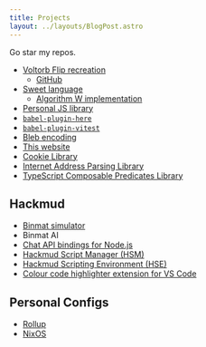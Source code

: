 ```yaml
---
title: Projects
layout: ../layouts/BlogPost.astro
---
```


Go star my repos.

- [Voltorb Flip recreation](/voltorb-flip/)
	- [GitHub](https://github.com/samualtnorman/voltorb-flip)
- [Sweet language](https://github.com/samualtnorman/sweet)
	- [Algorithm W implementation](https://github.com/samualtnorman/w)
- [Personal JS library](https://github.com/samualtnorman/lib)
- [`babel-plugin-here`](https://github.com/samualtnorman/babel-plugin-here)
- [`babel-plugin-vitest`](https://github.com/samualtnorman/babel-plugin-here)
- [Bleb encoding](https://github.com/samualtnorman/bleb)
- [This website](https://github.com/samualtnorman/samual.uk)
- [Cookie Library](https://github.com/samualtnorman/cookie)
- [Internet Address Parsing Library](https://github.com/samualtnorman/internet-address)
- [TypeScript Composable Predicates Library](https://github.com/samualtnorman/predicator)

## Hackmud
- [Binmat simulator](https://github.com/samualtnorman/binmat)
- Binmat AI
- [Chat API bindings for Node.js](https://github.com/samualtnorman/hackmud-chat)
- [Hackmud Script Manager (HSM)](https://github.com/samualtnorman/hackmud-script-manager)
- [Hackmud Scripting Environment (HSE)](https://github.com/samualtnorman/hackmud-environment)
- [Colour code highlighter extension for VS Code](https://github.com/samualtnorman/hackmud-color)

## Personal Configs
- [Rollup](https://github.com/samualtnorman/rollup-config)
- [NixOS](https://github.com/samualtnorman/nixos)
